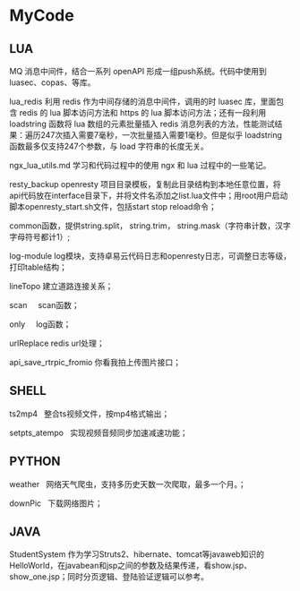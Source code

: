 # MyCode

## LUA

MQ  消息中间件，结合一系列 openAPI 形成一组push系统。代码中使用到 luasec、copas、等库。

lua_redis   利用 redis 作为中间存储的消息中间件，调用的时 luasec 库，里面包含 redis 的 lua 脚本访问方法和 https 的 lua 脚本访问方法；还有一段利用 loadstring 函数将 lua 数组的元素批量插入 redis 消息列表的方法，性能测试结果：遍历247次插入需要7毫秒，一次批量插入需要1毫秒。但是似乎 loadstring 函数最多仅支持247个参数，与 load 字符串的长度无关。

ngx_lua_utils.md    学习和代码过程中的使用 ngx 和 lua 过程中的一些笔记。

resty_backup    openresty 项目目录模板，复制此目录结构到本地任意位置，将api代码放在interface目录下，并将文件名添加之list.lua文件中；用root用户启动脚本openresty_start.sh文件，包括start stop reload命令；

common函数，提供string.split， string.trim， string.mask（字符串计数，汉字字母符号都计1）;

log-module  log模块，支持卓易云代码日志和openresty日志，可调整日志等级，打印table结构；

lineTopo  建立道路连接关系；

scan      scan函数；

only      log函数；

urlReplace  redis url处理；

api_save_rtrpic_fromio  你看我拍上传图片接口；

## SHELL

ts2mp4    整合ts视频文件，按mp4格式输出；

setpts_atempo   实现视频音频同步加速减速功能；

## PYTHON

weather   网络天气爬虫，支持多历史天数一次爬取，最多一个月。；

downPic   下载网络图片；

## JAVA

StudentSystem 作为学习Struts2、hibernate、tomcat等javaweb知识的HelloWorld，在javabean和jsp之间的参数及结果传递，看show.jsp、show_one.jsp；同时分页逻辑、登陆验证逻辑可以参考。
